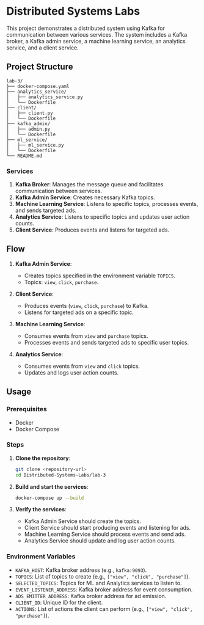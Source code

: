 # Distributed Systems Labs

This project demonstrates a distributed system using Kafka for communication between various services. The system includes a Kafka broker, a Kafka admin service, a machine learning service, an analytics service, and a client service.

## Project Structure

```
lab-3/
├── docker-compose.yaml
├── analytics_service/
│   ├── analytics_service.py
│   └── Dockerfile
├── client/
│   ├── client.py
│   └── Dockerfile
├── kafka_admin/
│   ├── admin.py
│   └── Dockerfile
├── ml_service/
│   ├── ml_service.py
│   └── Dockerfile
└── README.md
```

### Services

1. **Kafka Broker**: Manages the message queue and facilitates communication between services.
2. **Kafka Admin Service**: Creates necessary Kafka topics.
3. **Machine Learning Service**: Listens to specific topics, processes events, and sends targeted ads.
4. **Analytics Service**: Listens to specific topics and updates user action counts.
5. **Client Service**: Produces events and listens for targeted ads.

## Flow

1. **Kafka Admin Service**:
   - Creates topics specified in the environment variable `TOPICS`.
   - Topics: `view`, `click`, `purchase`.

2. **Client Service**:
   - Produces events (`view`, `click`, `purchase`) to Kafka.
   - Listens for targeted ads on a specific topic.

3. **Machine Learning Service**:
   - Consumes events from `view` and `purchase` topics.
   - Processes events and sends targeted ads to specific user topics.

4. **Analytics Service**:
   - Consumes events from `view` and `click` topics.
   - Updates and logs user action counts.

## Usage

### Prerequisites

- Docker
- Docker Compose

### Steps

1. **Clone the repository**:
   ```sh
   git clone <repository-url>
   cd Distributed-Systems-Labs/lab-3
   ```

2. **Build and start the services**:
   ```sh
   docker-compose up --build
   ```

3. **Verify the services**:
   - Kafka Admin Service should create the topics.
   - Client Service should start producing events and listening for ads.
   - Machine Learning Service should process events and send ads.
   - Analytics Service should update and log user action counts.

### Environment Variables

- `KAFKA_HOST`: Kafka broker address (e.g., `kafka:9093`).
- `TOPICS`: List of topics to create (e.g., `["view", "click", "purchase"]`).
- `SELECTED_TOPICS`: Topics for ML and Analytics services to listen to.
- `EVENT_LISTENER_ADDRESS`: Kafka broker address for event consumption.
- `ADS_EMITTER_ADDRESS`: Kafka broker address for ad emission.
- `CLIENT_ID`: Unique ID for the client.
- `ACTIONS`: List of actions the client can perform (e.g., `["view", "click", "purchase"]`).
